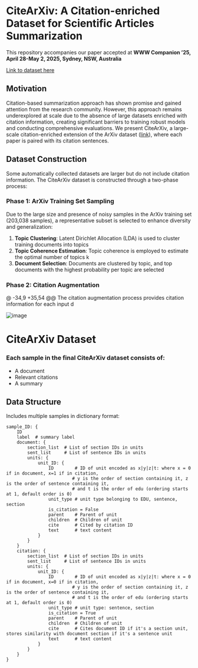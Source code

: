 # CiteArXiv: A Citation-enriched Dataset for Scientific Articles Summarization
This repository accompanies our paper accepted at **WWW Companion ’25, April 28-May 2, 2025, Sydney, NSW, Australia**

[Link to dataset here](https://drive.google.com/drive/folders/1A8HCo4yTZuHn6Tz3fbna5L1F72Ej3vCt?usp=sharing)

## Motivation

Citation-based summarization approach has shown promise and gained attention from the research community.
However, this approach remains underexplored at scale due to the absence of large datasets enriched with citation information, 
creating significant barriers to training robust models and conducting comprehensive evaluations.
We present CiteArXiv, a large-scale citation-enriched extension of the ArXiv dataset ([link](https://aclanthology.org/N18-2097/)), 
where each paper is paired with its citation sentences. 


## Dataset Construction

Some automatically collected datasets are larger but do not include citation information.
The CiteArXiv dataset is constructed through a two-phase process:

### Phase 1: ArXiv Training Set Sampling

Due to the large size and presence of noisy samples in the ArXiv training set (203,038 samples), a representative subset is selected to enhance diversity and generalization:
1. **Topic Clustering**: Latent Dirichlet Allocation (LDA) is used to cluster training documents into topics
2. **Topic Coherence Estimation**: Topic coherence is employed to estimate the optimal number of topics k
3. **Document Selection**: Documents are clustered by topic, and top documents with the highest probability per topic are selected

### Phase 2: Citation Augmentation
@ -34,9 +35,54 @@ The citation augmentation process provides citation information for each input d

![image](https://github.com/user-attachments/assets/c8452252-0e0c-4b5b-a682-585649503deb)

# CiteArXiv Dataset

### Each sample in the final CiteArXiv dataset consists of:
- A document
- Relevant citations
- A summary

## Data Structure
Includes multiple samples in dictionary format:
```
sample_ID: {
    ID
    label  # summary label
    document: {
        section_list  # List of section IDs in units
        sent_list     # List of sentence IDs in units
        units: {
            unit_ID: {
                ID        # ID of unit encoded as x|y|z|t: where x = 0 if in document, x=1 if in citation, 
                         # y is the order of section containing it, z is the order of sentence containing it,
                         # and t is the order of edu (ordering starts at 1, default order is 0)
                unit_type # unit type belonging to EDU, sentence, section
                is_citation = False
                parent    # Parent of unit 
                children  # Children of unit
                cite      # Cited by citation ID
                text      # text content
            }
        }
    }
    citation: {
        section_list  # List of section IDs in units
        sent_list     # List of sentence IDs in units
        units: {
            unit_ID: {
                ID        # ID of unit encoded as x|y|z|t: where x = 0 if in document, x=0 if in citation,
                         # y is the order of section containing it, z is the order of sentence containing it, 
                         # and t is the order of edu (ordering starts at 1, default order is 0)
                unit_type # unit type: sentence, section
                is_citation = True
                parent    # Parent of unit 
                children  # Children of unit
                cite      # Cites document ID if it's a section unit, stores similarity with document section if it's a sentence unit
                text      # text content
            }
        }
    }
}
```

